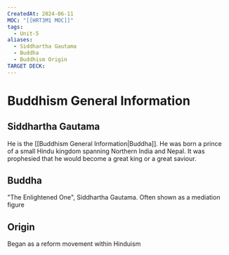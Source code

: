 ```yaml
---
CreatedAt: 2024-06-11
MOC: "[[HRT3M1 MOC]]"
tags:
  - Unit-5
aliases:
  - Siddhartha Gautama
  - Buddha
  - Buddhism Origin
TARGET DECK: 
---
```


# Buddhism General Information

## Siddhartha Gautama
He is the [[Buddhism General Information|Buddha]]. He was born a prince of a small Hindu kingdom spanning Northern India and Nepal. It was prophesied that he would become a great king or a great saviour.
## Buddha
"The Enlightened One", Siddhartha Gautama. Often shown as a mediation figure
<!--ID: 1718200311908-->


## Origin
Began as a reform movement within Hinduism
<!--ID: 1718200311910-->
